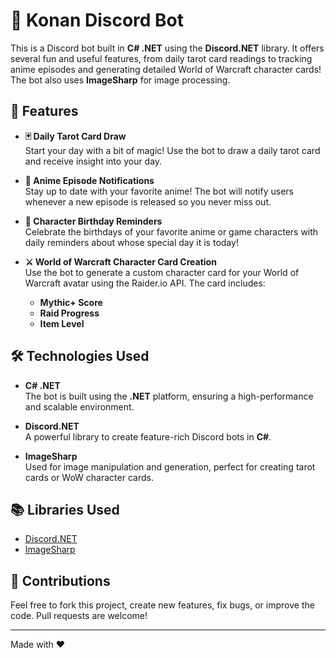 # 🔮 Konan Discord Bot

This is a Discord bot built in **C# .NET** using the **Discord.NET** library. It offers several fun and useful features, from daily tarot card readings to tracking anime episodes and generating detailed World of Warcraft character cards! The bot also uses **ImageSharp** for image processing.

## 🌟 Features

- **🃏 Daily Tarot Card Draw**  
  Start your day with a bit of magic! Use the bot to draw a daily tarot card and receive insight into your day.

- **🎥 Anime Episode Notifications**  
  Stay up to date with your favorite anime! The bot will notify users whenever a new episode is released so you never miss out.

- **🎂 Character Birthday Reminders**  
  Celebrate the birthdays of your favorite anime or game characters with daily reminders about whose special day it is today!

- **⚔️ World of Warcraft Character Card Creation**  
  Use the bot to generate a custom character card for your World of Warcraft avatar using the Raider.io API. The card includes:
  - **Mythic+ Score**
  - **Raid Progress**
  - **Item Level**

## 🛠️ Technologies Used

- **C# .NET**  
  The bot is built using the **.NET** platform, ensuring a high-performance and scalable environment.
  
- **Discord.NET**  
  A powerful library to create feature-rich Discord bots in **C#**.

- **ImageSharp**  
  Used for image manipulation and generation, perfect for creating tarot cards or WoW character cards.

## 📚 Libraries Used

- [Discord.NET](https://discordnet.dev/)
- [ImageSharp](https://sixlabors.com/products/imagesharp/)

## 🤝 Contributions

Feel free to fork this project, create new features, fix bugs, or improve the code. Pull requests are welcome!

---

Made with ❤️

